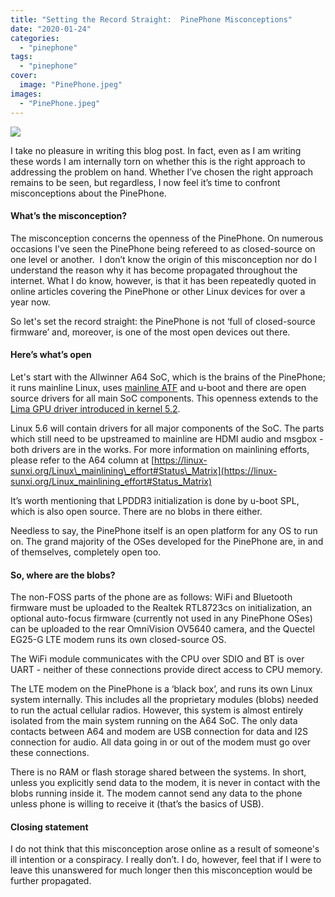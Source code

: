 ```yaml
---
title: "Setting the Record Straight:  PinePhone Misconceptions"
date: "2020-01-24"
categories: 
  - "pinephone"
tags: 
  - "pinephone"
cover: 
  image: "PinePhone.jpeg"
images:
  - "PinePhone.jpeg"
---
```


![](/blog/images/PinePhone.jpeg)

I take no pleasure in writing this blog post. In fact, even as I am writing these words I am internally torn on whether this is the right approach to addressing the problem on hand. Whether I’ve chosen the right approach remains to be seen, but regardless, I now feel it’s time to confront misconceptions about the PinePhone. 

#### What’s the misconception?

The misconception concerns the openness of the PinePhone. On numerous occasions I've seen the PinePhone being refereed to as closed-source on one level or another.  I don’t know the origin of this misconception nor do I understand the reason why it has become propagated throughout the internet. What I do know, however, is that it has been repeatedly quoted in online articles covering the PinePhone or other Linux devices for over a year now.

So let's set the record straight: the PinePhone is not ‘full of closed-source firmware’ and, moreover, is one of the most open devices out there. 

#### Here’s what’s open

Let's start with the Allwinner A64 SoC, which is the brains of the PinePhone; it runs mainline Linux, uses [mainline ATF](https://developer.trustedfirmware.org/dashboard/view/6/) and u-boot and there are open source drivers for all main SoC components. This openness extends to the [Lima GPU driver introduced in kernel 5.2](https://cgit.freedesktop.org/drm/drm/commit/?id=a1d2a6339961efc078208dc3b2f006e9e9a8e119).

Linux 5.6 will contain drivers for all major components of the SoC. The parts which still need to be upstreamed to mainline are HDMI audio and msgbox - both drivers are in the works. For more information on mainlining efforts, please refer to the A64 column at [https://linux-sunxi.org/Linux\_mainlining\_effort#Status\_Matrix](https://linux-sunxi.org/Linux_mainlining_effort#Status_Matrix)

It’s worth mentioning that LPDDR3 initialization is done by u-boot SPL, which is also open source. There are no blobs in there either.

Needless to say, the PinePhone itself is an open platform for any OS to run on. The grand majority of the OSes developed for the PinePhone are, in and of themselves, completely open too.

#### So, where are the blobs?

The non-FOSS parts of the phone are as follows: WiFi and Bluetooth firmware must be uploaded to the Realtek RTL8723cs on initialization, an optional auto-focus firmware (currently not used in any PinePhone OSes) can be uploaded to the rear OmniVision OV5640 camera, and the Quectel EG25-G LTE modem runs its own closed-source OS.

The WiFi module communicates with the CPU over SDIO and BT is over UART - neither of these connections provide direct access to CPU memory.

The LTE modem on the PinePhone is a ‘black box’, and runs its own Linux system internally. This includes all the proprietary modules (blobs) needed to run the actual cellular radios. However, this system is almost entirely isolated from the main system running on the A64 SoC. The only data contacts between A64 and modem are USB connection for data and I2S connection for audio. All data going in or out of the modem must go over these connections. 

There is no RAM or flash storage shared between the systems. In short, unless you explicitly send data to the modem, it is never in contact with the blobs running inside it. The modem cannot send any data to the phone unless phone is willing to receive it (that’s the basics of USB).

#### Closing statement

I do not think that this misconception arose online as a result of someone's ill intention or a conspiracy. I really don’t. I do, however, feel that if I were to leave this unanswered for much longer then this misconception would be further propagated.
